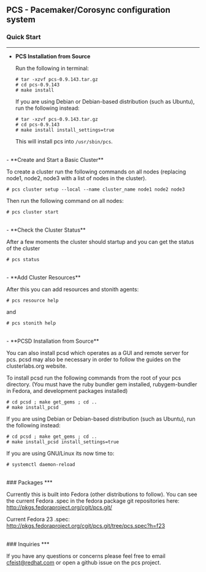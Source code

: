 ## PCS - Pacemaker/Corosync configuration system


### Quick Start
***


- **PCS Installation from Source**

   Run the following in terminal:

   ```shell
   # tar -xzvf pcs-0.9.143.tar.gz
   # cd pcs-0.9.143
   # make install
   ```

   If you are using Debian or Debian-based distribution (such as Ubuntu), run the following instead:

   ```shell
   # tar -xzvf pcs-0.9.143.tar.gz
   # cd pcs-0.9.143
   # make install install_settings=true
   ```

   This will install pcs into `/usr/sbin/pcs`.

<br />
- **Create and Start a Basic Cluster**

   To create a cluster run the following commands on all nodes (replacing node1, node2, node3 with a list of nodes in the cluster).

   ```shell
   # pcs cluster setup --local --name cluster_name node1 node2 node3
   ```

   Then run the following command on all nodes:

   ```shell
   # pcs cluster start
   ```

<br />
- **Check the Cluster Status**

   After a few moments the cluster should startup and you can get the status of the cluster

   ```shell
   # pcs status
   ```

<br />
- **Add Cluster Resources**

   After this you can add resources and stonith agents:

   ```shell
   # pcs resource help
   ```

   and

   ```shell
   # pcs stonith help
   ```

<br />
- **PCSD Installation from Source**

   You can also install pcsd which operates as a GUI and remote server for pcs. pcsd may also be necessary in order to follow the guides on the clusterlabs.org website.

   To install pcsd run the following commands from the root of your pcs directory. (You must have the ruby bundler gem installed, rubygem-bundler in Fedora, and development packages installed)

   ```shell
   # cd pcsd ; make get_gems ; cd ..
   # make install_pcsd
   ```

   If you are using Debian or Debian-based distribution (such as Ubuntu), run the following instead:

   ```shell
   # cd pcsd ; make get_gems ; cd ..
   # make install_pcsd install_settings=true
   ```

   If you are using GNU/Linux its now time to:

   ```shell
   # systemctl daemon-reload
   ```

<br />
### Packages
***

   Currently this is built into Fedora (other distributions to follow).  You can see the current Fedora .spec in the fedora package git repositories here: http://pkgs.fedoraproject.org/cgit/pcs.git/

   Current Fedora 23 .spec:
   http://pkgs.fedoraproject.org/cgit/pcs.git/tree/pcs.spec?h=f23

<br />
### Inquiries
***

If you have any questions or concerns please feel free to email cfeist@redhat.com or open a github issue on the pcs project.
